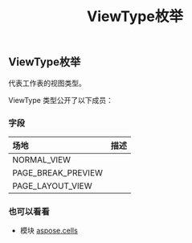 ﻿---
title: ViewType枚举
second_title: Aspose.Cells for Python via .NET API 参考文献
description:
type: docs
weight: 2650
url: /zh/python-net/aspose.cells/viewtype/
is_root: false
---
## ViewType枚举
代表工作表的视图类型。



ViewType 类型公开了以下成员：

### 字段
|场地|描述|
| :- | :- |
| NORMAL_VIEW |  |
| PAGE_BREAK_PREVIEW |  |
| PAGE_LAYOUT_VIEW |  |



### 也可以看看
* 模块 [aspose.cells](..)
